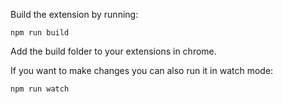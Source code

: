 Build the extension by running: 

```
npm run build
```

Add the build folder to your extensions in chrome. 

If you want to make changes you can also run it in watch mode: 

```
npm run watch
```

